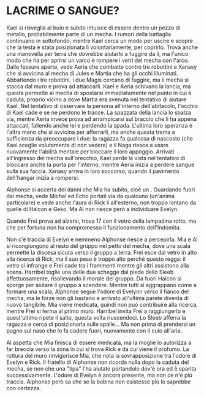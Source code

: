 # LACRIME O SANGUE?

Kael si risveglia al buio e subito intuisce di essere dentro un pezzo di metallo, probabilmente parte di un mecha. I rumori della battaglia continuano in sottofondo, mentre Kael cerca un modo per uscire e scopre che la testa è stata posizionata lì volontariamente, per coprirlo. Trova anche una manovella per terra che dovrebbe aiutarlo a fuggire da lì, ma l'unico modo che ha per aprirsi un varco è rompere i vetri del mecha con l'arco. 
Dalle fessure aperte, vede Aeria che combatte contro tre robottini e Xanasy che si avvicina al mecha di Jules e Martia che ha gli occhi illuminati. Abbattendo i tre robottini, i due Magis cercano di fuggire, ma il mecha si stacca dal muro e prova ad attaccarli. Kael e Aeria schivano la lancia, ma questa permette al mecha di spostarsi immediatamente nel punto in cui è caduta, proprio vicino a dove Martia era svenuta nel tentativo di aiutare Kael. Nel tentativo di osservare la persona all'interno dell'abitacolo, l'occhio di Kael cade e se ne perdono le tracce. La spazzata della lancia lo sbalza via, mentre Aeria invece prova ad arrampicarsi sul braccio che li ha appena attaccati, fallendo anche lei e perdendo la spada.
L'ultima loro speranza è l'altra mano che si avvicina per afferrarli, ma anche questa trema a sufficienza da preoccupare i due: la ragazza fa qualcosa di nascosto (che Kael sceglie volutamente di non vedere) e il Naga riesce a usare nuovamente l'abilità mentale per bloccare il loro appoggio. Arrivati all'ingresso del mecha sull'orecchio, Kael perde la vista nel tentativo di bloccare anche la porta per l'interno, mentre Aeria inizia a perdere sangue sulla sua faccia. Xanasy arriva in loro soccorso, quando il pavimento dell'hangar inizia a rompersi.

Alphonse si accerta dei danni che Mia ha subito, cioè un . Guardando fuori dal mecha, vede Michel ed Echo portati via da qualcuno (un'anima particolare) e vede anche l'aura di Rick lì all'esterno, non troppo lontano da quelle di Halcon e Geko. Ma Al non riesce però a individuare Evelyn.

Quando Frei prova ad alzarsi, trova 17 con il vetro della lampadina rotto, ma che per fortuna non ha compromesso il funzionamento dell'Indomita.
>>>
Non c'è traccia di Evelyn e nemmeno Alphonse riesce a percepirla. Mia e Al si ricongiungono al resto del gruppo nel petto del mecha, dove una scala permette la discesa sicura verso il gruppo a terra.
Frei esce dal vetro in alto alla ricerca di Rick, ma il suo peso è troppo alto perché questo regga: il vetro si infrange e Frei cade tra i frammenti mentre gli altri assistono alla scena. Harribel toglie una delle due schegge dal piede dello Sleeb affettuosamente, risollevando il morale del gruppo.
Da fuori Halcon si sporge per aiutare il gruppo a scendere.
Mentre tutti si aggrappano come a formare una scala, Alphonse segue l'odore di Evelynn verso il fianco del mecha, ma le forze non gli bastano e arrivato all'ultima parete diventa di nuovo tangibile.
Mia viene medicata, quindi non può contribuire alla ricerca, mentre Frei si ferma al primo muro.
Harribel invita Frei a raggiungerlo e quest'ultimo ripete il salto, questa volta riuscendoci. Lo Sleeb afferra la ragazza e cerca di posizionarla sulle spalle... Ma non prima di prendersi un pugno sul naso che lo fa cadere fuori, nuovamente con il culo all'aria.

Al aspetta che Mia finisca di essere medicata, ma la moglie lo autorizza a far breccia verso la zona in cui si trova Rick e da cui viene il profumo. La rottura del muro rinvigorisce Mia, che nota la sovrapposizione tra l'odore di Evelyn e Rick.
Il fratello di Alphonse non ricorda nulla dopo la caduta del mecha, se non che una "tipa" l'ha aiutato portandolo dov'è ora ed è sparita successivamente.
L'odore di Evelyn è ancora presente, ma non ce n'è più traccia. Alphonse però sa che se la bobina non esistesse più lo saprebbe con certezza.

